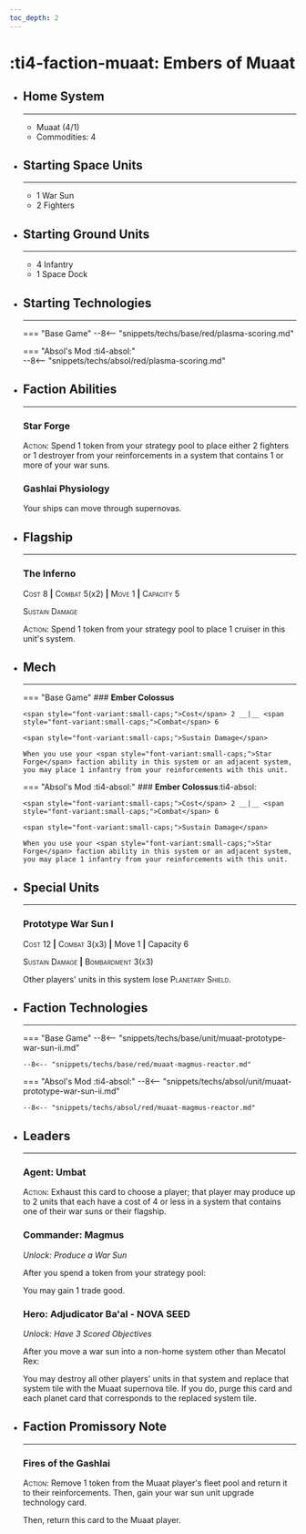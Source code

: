 ```yaml
---
toc_depth: 2
---
```


# :ti4-faction-muaat: Embers of Muaat

<div class="grid cards" markdown>

-   ## __Home System__

    ---

    * Muaat (4/1)
    * Commodities: 4

</div>

<div class="grid cards" markdown>

-   ## __Starting Space Units__

    ---

    * 1 War Sun
    * 2 Fighters

-   ## __Starting Ground Units__

    ---

    * 4 Infantry
    * 1 Space Dock

-   ## __Starting Technologies__

    ---
    === "Base Game"
        --8<-- "snippets/techs/base/red/plasma-scoring.md"

    === "Absol's Mod :ti4-absol:"  
        --8<-- "snippets/techs/absol/red/plasma-scoring.md"

-   ## __Faction Abilities__

    ---
    ### **Star Forge**
    
    <span style="font-variant:small-caps;">Action</span>: Spend 1 token from your strategy pool to place either 2 fighters or 1 destroyer from your reinforcements in a system that contains 1 or more of your war suns.

    ### **Gashlai Physiology**

    Your ships can move through supernovas.

-   ## __Flagship__

    ---
    ### **The Inferno**
    
    <span style="font-variant:small-caps;">Cost</span> 8 __|__ <span style="font-variant:small-caps;">Combat</span> 5(x2) __|__ <span style="font-variant:small-caps;">Move</span> 1 __|__ <span style="font-variant:small-caps;">Capacity</span> 5
    
    <span style="font-variant:small-caps;">Sustain Damage</span>

    <span style="font-variant:small-caps;">Action</span>: Spend 1 token from your strategy pool to place 1 cruiser in this unit's system.

-   ## __Mech__

    ---
    === "Base Game"
        ### **Ember Colossus**
        
        <span style="font-variant:small-caps;">Cost</span> 2 __|__ <span style="font-variant:small-caps;">Combat</span> 6
        
        <span style="font-variant:small-caps;">Sustain Damage</span>

        When you use your <span style="font-variant:small-caps;">Star Forge</span> faction ability in this system or an adjacent system, you may place 1 infantry from your reinforcements with this unit.

    === "Absol's Mod :ti4-absol:"
        ### **Ember Colossus**:ti4-absol:
        
        <span style="font-variant:small-caps;">Cost</span> 2 __|__ <span style="font-variant:small-caps;">Combat</span> 6
        
        <span style="font-variant:small-caps;">Sustain Damage</span>

        When you use your <span style="font-variant:small-caps;">Star Forge</span> faction ability in this system or an adjacent system, you may place 1 infantry from your reinforcements with this unit.

</div>

<div class="grid cards" markdown>

-   ## __Special Units__

    ---
    ### **Prototype War Sun I**
    
    <span style="font-variant:small-caps;">Cost</span> 12 __|__ <span style="font-variant:small-caps;">Combat</span> 3(x3) __|__ Move 1 __|__ Capacity 6

    <span style="font-variant:small-caps;">Sustain Damage</span>
    __|__ <span style="font-variant:small-caps;">Bombardment 3(x3)</span>

    Other players' units in this system lose <span style="font-variant:small-caps;">Planetary Shield</span>.

</div>

<div class="grid cards" markdown>

-   ## __Faction Technologies__

    ---
    === "Base Game"
        --8<-- "snippets/techs/base/unit/muaat-prototype-war-sun-ii.md"

        --8<-- "snippets/techs/base/red/muaat-magmus-reactor.md"

    === "Absol's Mod :ti4-absol:"
        --8<-- "snippets/techs/absol/unit/muaat-prototype-war-sun-ii.md"

        --8<-- "snippets/techs/absol/red/muaat-magmus-reactor.md"

-   ## __Leaders__

    ---
    ### **Agent**: Umbat
    
    <span style="font-variant:small-caps;">Action</span>: Exhaust this card to choose a player; that player may produce up to 2 units that each have a cost of 4 or less in a system that contains one of their war suns or their flagship.

    ### **Commander**: Magmus
    
    _Unlock: Produce a War Sun_

    After you spend a token from your strategy pool:
    
    You may gain 1 trade good.

    ### **Hero**: Adjudicator Ba'al - NOVA SEED
    
    _Unlock: Have 3 Scored Objectives_

    After you move a war sun into a non-home system other than Mecatol Rex:

    You may destroy all other players' units in that system and replace that system tile with the Muaat supernova tile. 
    If you do, purge this card and each planet card that corresponds to the replaced system tile.

-   ## __Faction Promissory Note__

    ---
    ### **Fires of the Gashlai**
    
    <span style="font-variant:small-caps;">Action</span>: Remove 1 token from the Muaat player's fleet pool and return it to their reinforcements. Then, gain your war sun unit upgrade technology card.

    Then, return this card to the Muaat player.

</div>
